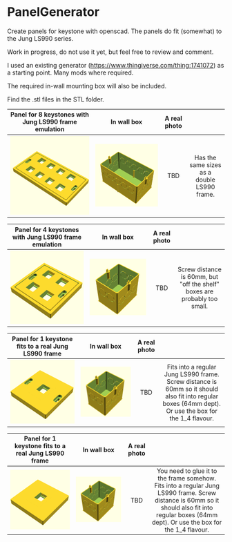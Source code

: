 # PanelGenerator
Create panels for keystone with openscad. The panels do fit (somewhat) to the Jung LS990 series.

Work in progress, do not use it yet, but feel free to review and comment.

I used an existing generator (https://www.thingiverse.com/thing:1741072) as a starting point. Many mods where required.

The required in-wall mounting box will also be included.

Find the .stl files in the STL folder.

| Panel for 8 keystones with Jung LS990 frame emulation | In wall box | A real photo | |
| :----: | :----: | :----: | :----: |
|![Panel for 8 keystones with Jung frame emulation](PNG/Jung_LS990_2_8.png) | ![In wall box for 8 keystones](PNG/Jung_LS990_2_8_Box.png) | TBD | Has the same sizes as a double LS990 frame. |

| Panel for 4 keystones with Jung LS990 frame emulation | In wall box | A real photo | |
| :----: | :----: | :----: | :----: |
|![Panel for 4 keystones with Jung frame emulation](PNG/Jung_LS990_1_4.png) | ![In wall box for 4 keystones](PNG/Jung_LS990_1_4_Box.png) | TBD | Screw distance is 60mm, but "off the shelf" boxes are probably too small.|

| Panel for 1 keystone fits to a real Jung LS990 frame | In wall box | A real photo | |
| :----: | :----: | :----: | :----: |
|![Panel for 1 keystone for Jung LS990 frame](PNG/Jung_LS990_1_1_ForFrame.png) | ![In wall box for 1 keystone](PNG/Jung_LS990_1_4_Box.png) | TBD | Fits into a regular Jung LS990 frame. Screw distance is 60mm so it should also fit into regular boxes (64mm dept).  Or use the box for the 1_4 flavour.|

| Panel for 1 keystone fits to a real Jung LS990 frame | In wall box | A real photo | |
| :----: | :----: | :----: | :----: |
|![Panel for 1 keystone for Jung LS990 frame, no screws](PNG/Jung_LS990_1_1_ForFrameNoScrews.png) | ![In wall box for 1 keystone without mounting screws](PNG/Jung_LS990_1_4_Box.png) | TBD | You need to glue it to the frame somehow. Fits into a regular Jung LS990 frame. Screw distance is 60mm so it should also fit into regular boxes (64mm dept).  Or use the box for the 1_4 flavour. |

